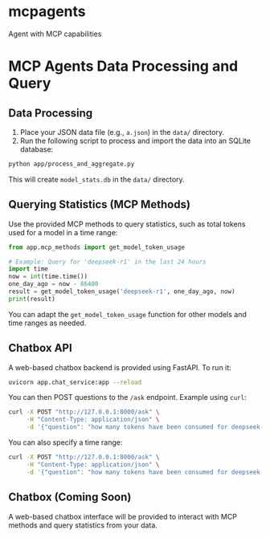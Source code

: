 # mcpagents
Agent with MCP capabilities

# MCP Agents Data Processing and Query

## Data Processing

1. Place your JSON data file (e.g., `a.json`) in the `data/` directory.
2. Run the following script to process and import the data into an SQLite database:

```bash
python app/process_and_aggregate.py
```

This will create `model_stats.db` in the `data/` directory.

## Querying Statistics (MCP Methods)

Use the provided MCP methods to query statistics, such as total tokens used for a model in a time range:

```python
from app.mcp_methods import get_model_token_usage

# Example: Query for 'deepseek-r1' in the last 24 hours
import time
now = int(time.time())
one_day_ago = now - 86400
result = get_model_token_usage('deepseek-r1', one_day_ago, now)
print(result)
```

You can adapt the `get_model_token_usage` function for other models and time ranges as needed.

## Chatbox API

A web-based chatbox backend is provided using FastAPI. To run it:

```bash
uvicorn app.chat_service:app --reload
```

You can then POST questions to the `/ask` endpoint. Example using `curl`:

```bash
curl -X POST "http://127.0.0.1:8000/ask" \
     -H "Content-Type: application/json" \
     -d '{"question": "how many tokens have been consumed for deepseek-r1?"}'
```

You can also specify a time range:

```bash
curl -X POST "http://127.0.0.1:8000/ask" \
     -H "Content-Type: application/json" \
     -d '{"question": "how many tokens have been consumed for deepseek-r1?", "start_timestamp": 1747130193, "end_timestamp": 1747220193}'
```

## Chatbox (Coming Soon)

A web-based chatbox interface will be provided to interact with MCP methods and query statistics from your data.
